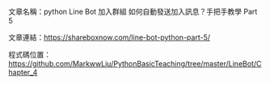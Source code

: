 #
文章名稱：python Line Bot 加入群組 如何自動發送加入訊息？手把手教學 Part 5

文章連結：https://shareboxnow.com/line-bot-python-part-5/

程式碼位置：https://github.com/MarkwwLiu/PythonBasicTeaching/tree/master/LineBot/Chapter_4
